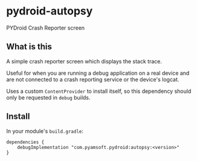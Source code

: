 # pydroid-autopsy
PYDroid Crash Reporter screen

## What is this

A simple crash reporter screen which displays the stack trace.

Useful for when you are running a debug application on a real device and are not connected
to a crash reporting service or the device's logcat.

Uses a custom `ContentProvider` to install itself, so this dependency should only be requested in
`debug` builds.

## Install

In your module's `build.gradle`:
```
dependencies {
    debugImplementation "com.pyamsoft.pydroid:autopsy:<version>"
}
```